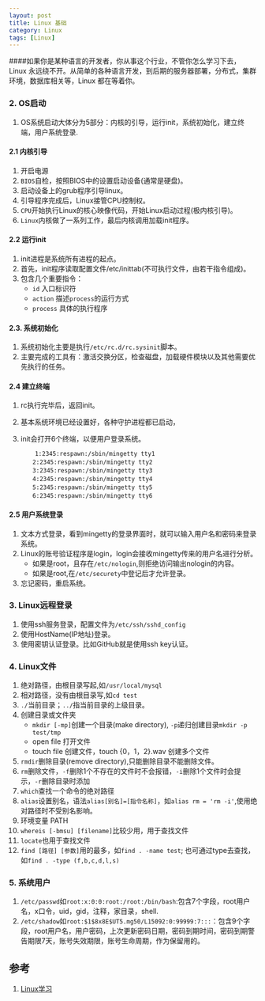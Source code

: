```yaml
---
layout: post
title: Linux 基础 
category: Linux
tags: [Linux]
---
```


####如果你是某种语言的开发者，你从事这个行业，不管你怎么学习下去，Linux 永远绕不开。从简单的各种语言开发，到后期的服务器部署，分布式，集群环境，数据库相关等，Linux 都在等着你。


### 2. OS启动
1. OS系统启动大体分为5部分：内核的引导，运行init，系统初始化，建立终端，用户系统登录.


#### 2.1 内核引导
1. 开启电源
2. `BIOS`自检，按照BIOS中的设置启动设备(通常是硬盘)。
3. 启动设备上的grub程序引导linux。
4. 引导程序完成后，Linux接管CPU控制权。
5. `CPU`开始执行Linux的核心映像代码，开始Linux启动过程(极内核引导)。
6. `Linux`内核做了一系列工作，最后内核调用加载init程序。

#### 2.2 运行init
1. init进程是系统所有进程的起点。
2. 首先，init程序读取配置文件/etc/inittab(不可执行文件，由若干指令组成)。
3. 包含几个重要指令：
	* `id` 入口标识符
	* `action` 描述`process`的运行方式
	* `process` 具体的执行程序

#### 2.3. 系统初始化
1. 系统初始化主要是执行`/etc/rc.d/rc.sysinit`脚本。
2. 主要完成的工具有：激活交换分区，检查磁盘，加载硬件模块以及其他需要优先执行的任务。


#### 2.4 建立终端
1. rc执行完毕后，返回init。
2. 基本系统环境已经设置好，各种守护进程都已启动，
3. init会打开6个终端，以便用户登录系统。

	```
		1:2345:respawn:/sbin/mingetty tty1
	　　2:2345:respawn:/sbin/mingetty tty2
	　　3:2345:respawn:/sbin/mingetty tty3
	　　4:2345:respawn:/sbin/mingetty tty4
	　　5:2345:respawn:/sbin/mingetty tty5
	　　6:2345:respawn:/sbin/mingetty tty6
	```

#### 2.5 用户系统登录
1. 文本方式登录，看到mingetty的登录界面时，就可以输入用户名和密码来登录系统。
2. Linux的账号验证程序是login，login会接收mingetty传来的用户名进行分析。
	* 如果是root，且存在`/etc/nologin`,则拒绝访问输出nologin的内容。
	* 如果是root,在`/etc/securety`中登记后才允许登录。 
3. 忘记密码，重启系统。

### 3. Linux远程登录
1. 使用ssh服务登录，配置文件为`/etc/ssh/sshd_config` 
2. 使用HostName(IP地址)登录。
3. 使用密钥认证登录。比如GitHub就是使用ssh key认证。

### 4. Linux文件
1. 绝对路径，由根目录写起,如`/usr/local/mysql`
2. 相对路径，没有由根目录写,如`cd test`
3. `./`当前目录；`../`指当前目录的上级目录。
4. 创建目录或文件夹
	* `mkdir [-mp]`创建一个目录(make directory), `-p`递归创建目录`mkdir -p test/tmp`
	* open file 打开文件
	* touch file 创建文件，touch {0，1，2}.wav 创建多个文件
5. `rmdir`删除目录(remove directory),只能删除目录不能删除文件。
6. `rm`删除文件，`-f`删除1个不存在的文件时不会报错，`-i`删除1个文件时会提示，`-r`删除目录时添加
7. `which`查找一个命令的绝对路径
8. `alias`设置别名，语法`alias[别名]=[指令名称]`，如`alias rm = 'rm -i'`,使用绝对路径时不受别名影响。
9. 环境变量 PATH
14. `whereis [-bmsu] [filename]`比较少用，用于查找文件
15. `locate`也用于查找文件
16. `find [路径] [参数]`用的最多，如`find . -name test`; 也可通过type去查找，如`find . -type (f,b,c,d,l,s)`

### 5. 系统用户
1. `/etc/passwd`如`root:x:0:0:root:/root:/bin/bash`:包含7个字段，root用户名，x口令，uid，gid，注释，家目录，shell.
2. `/etc/shadow`如`root:$1$8x8E$UT5.mg50/L15092:0:99999:7:::`：包含9个字段，root用户名，用户密码，上次更新密码日期，密码到期时间，密码到期警告期限7天，账号失效期限，账号生命周期，作为保留用的。




## 参考
1. [Linux学习](http://wiki.jikexueyuan.com/project/linux)